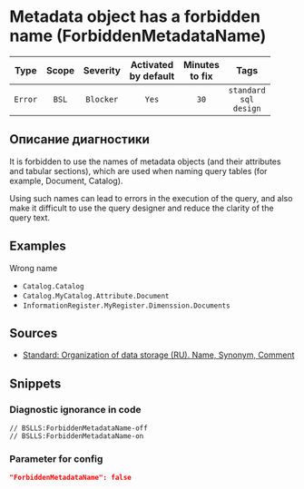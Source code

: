 # Metadata object has a forbidden name (ForbiddenMetadataName)

|   Type    |    Scope    |   Severity    |    Activated<br>by default    |    Minutes<br>to fix    |                    Tags                     |
|:--------:|:-----------------------------:|:-------------:|:------------------------------:|:-----------------------------------:|:-------------------------------------------:|
| `Error` |             `BSL`             | `Blocker` |              `Yes`              |                `30`                 |       `standard`<br>`sql`<br>`design`       |

<!-- Блоки выше заполняются автоматически, не трогать -->
## Описание диагностики
<!-- Описание диагностики заполняется вручную. Необходимо понятным языком описать смысл и схему работу -->

It is forbidden to use the names of metadata objects (and their attributes and tabular sections), which are used when naming query tables (for example, Document, Catalog).

Using such names can lead to errors in the execution of the query, and also make it difficult to use the query designer and reduce the clarity of the query text.

## Examples
<!-- В данном разделе приводятся примеры, на которые диагностика срабатывает, а также можно привести пример, как можно исправить ситуацию -->

Wrong name
- `Catalog.Catalog`
- `Catalog.MyCatalog.Attribute.Document`
- `InformationRegister.MyRegister.Dimenssion.Documents`

## Sources
<!-- Необходимо указывать ссылки на все источники, из которых почерпнута информация для создания диагностики -->
<!-- Примеры источников

* Источник: [Стандарт: Тексты модулей](https://its.1c.ru/db/v8std#content:456:hdoc)
* Полезная информация: [Отказ от использования модальных окон](https://its.1c.ru/db/metod8dev#content:5272:hdoc)
* Источник: [Cognitive complexity, ver. 1.4](https://www.sonarsource.com/docs/CognitiveComplexity.pdf) -->
* [Standard: Organization of data storage (RU). Name, Synonym, Comment](https://its.1c.ru/db/v8std#content:474:hdoc:2.5)

## Snippets

<!-- Блоки ниже заполняются автоматически, не трогать -->
### Diagnostic ignorance in code

```bsl
// BSLLS:ForbiddenMetadataName-off
// BSLLS:ForbiddenMetadataName-on
```

### Parameter for config

```json
"ForbiddenMetadataName": false
```
